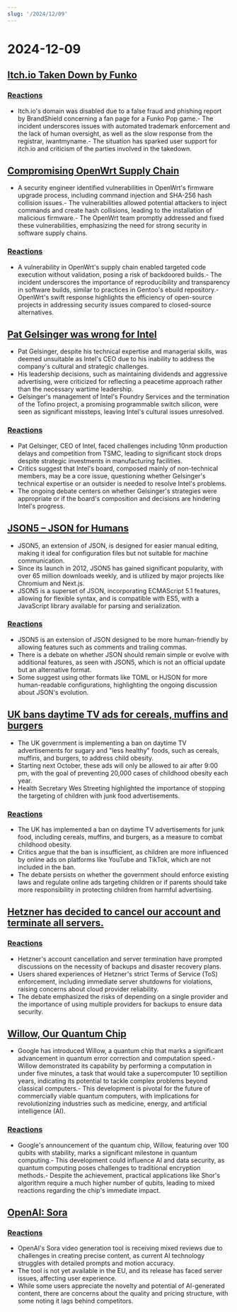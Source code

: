 ```yaml
---
slug: '/2024/12/09'
---
```


# 2024-12-09

## [Itch.io Taken Down by Funko](https://bsky.app/profile/itch.io/post/3lcu6h465bs2n)

### [Reactions](https://news.ycombinator.com/item?id=42363727)

- Itch.io's domain was disabled due to a false fraud and phishing report by BrandShield concerning a fan page for a Funko Pop game.- The incident underscores issues with automated trademark enforcement and the lack of human oversight, as well as the slow response from the registrar, iwantmyname.- The situation has sparked user support for itch.io and criticism of the parties involved in the takedown.

## [Compromising OpenWrt Supply Chain](https://flatt.tech/research/posts/compromising-openwrt-supply-chain-sha256-collision/)

- A security engineer identified vulnerabilities in OpenWrt's firmware upgrade process, including command injection and SHA-256 hash collision issues.- The vulnerabilities allowed potential attackers to inject commands and create hash collisions, leading to the installation of malicious firmware.- The OpenWrt team promptly addressed and fixed these vulnerabilities, emphasizing the need for strong security in software supply chains.

### [Reactions](https://news.ycombinator.com/item?id=42363102)

- A vulnerability in OpenWrt's supply chain enabled targeted code execution without validation, posing a risk of backdoored builds.- The incident underscores the importance of reproducibility and transparency in software builds, similar to practices in Gentoo's ebuild repository.- OpenWrt's swift response highlights the efficiency of open-source projects in addressing security issues compared to closed-source alternatives.

## [Pat Gelsinger was wrong for Intel](https://bcantrill.dtrace.org/2024/12/08/why-gelsinger-was-wrong-for-intel/)

- Pat Gelsinger, despite his technical expertise and managerial skills, was deemed unsuitable as Intel's CEO due to his inability to address the company's cultural and strategic challenges.
- His leadership decisions, such as maintaining dividends and aggressive advertising, were criticized for reflecting a peacetime approach rather than the necessary wartime leadership.
- Gelsinger's management of Intel's Foundry Services and the termination of the Tofino project, a promising programmable switch silicon, were seen as significant missteps, leaving Intel's cultural issues unresolved.

### [Reactions](https://news.ycombinator.com/item?id=42361955)

- Pat Gelsinger, CEO of Intel, faced challenges including 10nm production delays and competition from TSMC, leading to significant stock drops despite strategic investments in manufacturing facilities.
- Critics suggest that Intel's board, composed mainly of non-technical members, may be a core issue, questioning whether Gelsinger's technical expertise or an outsider is needed to resolve Intel's problems.
- The ongoing debate centers on whether Gelsinger's strategies were appropriate or if the board's composition and decisions are hindering Intel's progress.

## [JSON5 – JSON for Humans](https://json5.org/)

- JSON5, an extension of JSON, is designed for easier manual editing, making it ideal for configuration files but not suitable for machine communication.
- Since its launch in 2012, JSON5 has gained significant popularity, with over 65 million downloads weekly, and is utilized by major projects like Chromium and Next.js.
- JSON5 is a superset of JSON, incorporating ECMAScript 5.1 features, allowing for flexible syntax, and is compatible with ES5, with a JavaScript library available for parsing and serialization.

### [Reactions](https://news.ycombinator.com/item?id=42360681)

- JSON5 is an extension of JSON designed to be more human-friendly by allowing features such as comments and trailing commas.
- There is a debate on whether JSON should remain simple or evolve with additional features, as seen with JSON5, which is not an official update but an alternative format.
- Some suggest using other formats like TOML or HJSON for more human-readable configurations, highlighting the ongoing discussion about JSON's evolution.

## [UK bans daytime TV ads for cereals, muffins and burgers](https://www.france24.com/en/live-news/20241204-uk-bans-daytime-tv-ads-for-cereals-muffins-and-burgers)

- The UK government is implementing a ban on daytime TV advertisements for sugary and "less healthy" foods, such as cereals, muffins, and burgers, to address child obesity.
- Starting next October, these ads will only be allowed to air after 9:00 pm, with the goal of preventing 20,000 cases of childhood obesity each year.
- Health Secretary Wes Streeting highlighted the importance of stopping the targeting of children with junk food advertisements.

### [Reactions](https://news.ycombinator.com/item?id=42359836)

- The UK has implemented a ban on daytime TV advertisements for junk food, including cereals, muffins, and burgers, as a measure to combat childhood obesity.
- Critics argue that the ban is insufficient, as children are more influenced by online ads on platforms like YouTube and TikTok, which are not included in the ban.
- The debate persists on whether the government should enforce existing laws and regulate online ads targeting children or if parents should take more responsibility in protecting children from harmful advertising.

## [Hetzner has decided to cancel our account and terminate all servers.](https://mastodon.social/@kiwix/113622081750449356)

### [Reactions](https://news.ycombinator.com/item?id=42365295)

- Hetzner's account cancellation and server termination have prompted discussions on the necessity of backups and disaster recovery plans.
- Users shared experiences of Hetzner's strict Terms of Service (ToS) enforcement, including immediate server shutdowns for violations, raising concerns about cloud provider reliability.
- The debate emphasized the risks of depending on a single provider and the importance of using multiple providers for backups to ensure data security.

## [Willow, Our Quantum Chip](https://blog.google/technology/research/google-willow-quantum-chip/)

- Google has introduced Willow, a quantum chip that marks a significant advancement in quantum error correction and computation speed.- Willow demonstrated its capability by performing a computation in under five minutes, a task that would take a supercomputer 10 septillion years, indicating its potential to tackle complex problems beyond classical computers.- This development is pivotal for the future of commercially viable quantum computers, with implications for revolutionizing industries such as medicine, energy, and artificial intelligence (AI).

### [Reactions](https://news.ycombinator.com/item?id=42367649)

- Google's announcement of the quantum chip, Willow, featuring over 100 qubits with stability, marks a significant milestone in quantum computing.- This development could influence AI and data security, as quantum computing poses challenges to traditional encryption methods.- Despite the achievement, practical applications like Shor's algorithm require a much higher number of qubits, leading to mixed reactions regarding the chip's immediate impact.

## [OpenAI: Sora](https://sora.com/)

### [Reactions](https://news.ycombinator.com/item?id=42368604)

- OpenAI's Sora video generation tool is receiving mixed reviews due to challenges in creating precise content, as current AI technology struggles with detailed prompts and motion accuracy.
- The tool is not yet available in the EU, and its release has faced server issues, affecting user experience.
- While some users appreciate the novelty and potential of AI-generated content, there are concerns about the quality and pricing structure, with some noting it lags behind competitors.

<head>
  <meta property="og:title" content="Itch.io Taken Down by Funko" />
  <meta property="og:type" content="website" />
  <meta property="og:image" content="https://og.cho.sh/api/og/?title=Itch.io%20Taken%20Down%20by%20Funko&subheading=Monday%2C%20December%209%2C%202024%3A%20Hacker%20News%20Summary" />
</head>
